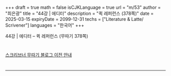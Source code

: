 +++
draft = true
math = false
isCJKLanguage = true
url = "m/53"
author = "최은광"
title = "44강 | 에디터"
description = "퀵 레퍼런스 (378쪽)"
date = 2025-03-15
expiryDate = 2099-12-31
techs = ["Literature & Latte/ Scrivener"]
languages = "한국어"
+++

44강 | 에디터 – 퀵 레퍼런스 (무따기 378쪽)

<!--more--> 

#

[스크리브너 무따기 블로그 이전 안내](../../docs/scrivener/newsroom/scrivener-notice-01/)

#

---

#



#